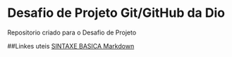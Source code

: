 # Desafio de Projeto Git/GitHub da Dio
Repositorio criado para o Desafio de Projeto

##Linkes uteis
[SINTAXE BASICA Markdown](https://www.markdownguide.org/)
